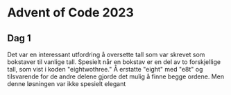 # Advent of Code 2023
## Dag 1
Det var en interessant utfordring å oversette tall som var skrevet som bokstaver til vanlige tall. Spesielt når en bokstav er en del av to forskjellige tall, som vist i koden "eightwothree." Å erstatte "eight" med "e8t" og tilsvarende for de andre delene gjorde det mulig å finne begge ordene. Men denne løsningen var ikke spesielt elegant
